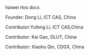 haiwei rtos docs

Founder: Dong Li, ICT CAS, China

Contributor:Yufeng Li, ICT CAS,China

Contributor: Kai Gao, DLUT, China

Contributor: Xiaohu Qin, CDGX, China

